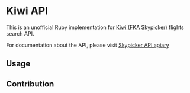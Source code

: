 # Kiwi API

This is an unofficial Ruby implementation for [Kiwi (FKA Skypicker)](https://www.kiwi.com/) flights search API.

For documentation about the API, please visit [Skypicker API apiary](http://docs.skypickerpublicapi.apiary.io/)

## Usage

## Contribution